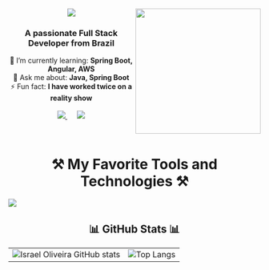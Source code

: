 

<!-- Título principal com animação de digitação -->
<h1 align="center">
  <img src="https://readme-typing-svg.herokuapp.com?font=Fira+Code&weight=600&size=27&pause=1000&center=true&vCenter=true&multiline=true&random=false&width=500&height=90&lines=System.out.print(%22Hi+There!+%F0%9F%91%8B;I'm+Israel+Oliveira+%F0%9F%91%A8%F0%9F%8F%BF%E2%80%8D%F0%9F%92%BB)" />

<!-- Descrição -->
<img align="right" src="https://media.tenor.com/y6HKvDu42NkAAAAi/technologist-desktop.gif" width="250px">
<h3 align="center">
  A passionate Full Stack Developer from Brazil
</h3>

<div align="center">
  🌱 I’m currently learning: <strong>Spring Boot, Angular, AWS</strong><br/>
  💬 Ask me about: <strong>Java, Spring Boot</strong><br/>
  ⚡ Fun fact: <strong>I have worked twice on a reality show</strong>
  
</div>


<br/>
<div align="center"> 
  <a href="mailto:israeloliveiracontact@gmail.com" style="margin-right: 20px;">
    <img src="https://img.shields.io/badge/Gmail-333333?style=for-the-badge&logo=gmail&logoColor=red" />
  </a>
  <a href="https://www.linkedin.com/in/israeloliveiradev/" target="_blank">
    <img src="https://img.shields.io/badge/LinkedIn-0077B5?style=for-the-badge&logo=linkedin&logoColor=white" />
  </a>
</div>

</a>

<!-- Tabela para badges de Languages and Tools -->
</br><h1 align=center>⚒️ My Favorite Tools and Technologies ⚒️</h1>
  <a href="https://skillicons.dev">
    <img src="https://skillicons.dev/icons?i=java,js,python,ts,c,angular,flask,flutter,react,spring,bootstrap,cassandra,mysql,postgres,redis,aws,css,docker,eclipse,git,github,html,linux,nodejs,notion,postman,pycharm,vercel,vscode,windows" />
  </a>
</p>
 

</table>
<!-- Estatísticas do GitHub -->
<h2 align="center">  📊 GitHub Stats 📊</br></h2>

<table align="center">
  <tr>
    <td><img src="https://github-readme-stats.vercel.app/api?username=israeloliveiradev&show_icons=true&theme=transparent" alt="Israel Oliveira GitHub stats"></td>
    <td><img src="https://github-readme-stats.vercel.app/api/top-langs/?username=israeloliveiradev&layout=compact&theme=transparent" alt="Top Langs"></td>
  </tr>
</table>
